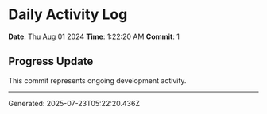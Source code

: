# Daily Activity Log

**Date**: Thu Aug 01 2024
**Time**: 1:22:20 AM
**Commit**: 1

## Progress Update

This commit represents ongoing development activity.

---
Generated: 2025-07-23T05:22:20.436Z
